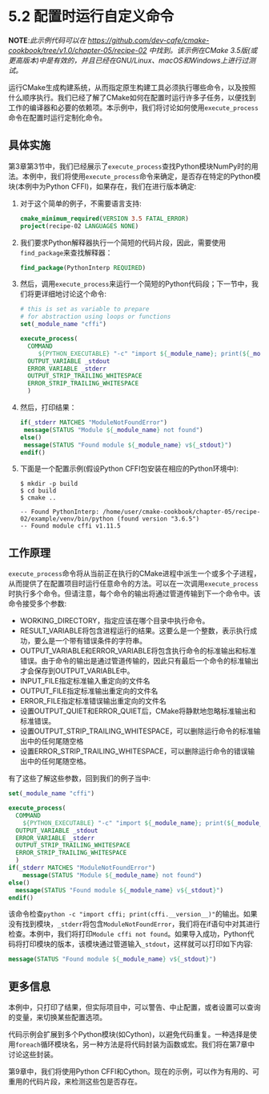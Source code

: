 # 5.2 配置时运行自定义命令

**NOTE**:*此示例代码可以在 https://github.com/dev-cafe/cmake-cookbook/tree/v1.0/chapter-05/recipe-02 中找到。该示例在CMake 3.5版(或更高版本)中是有效的，并且已经在GNU/Linux、macOS和Windows上进行过测试。*

运行CMake生成构建系统，从而指定原生构建工具必须执行哪些命令，以及按照什么顺序执行。我们已经了解了CMake如何在配置时运行许多子任务，以便找到工作的编译器和必要的依赖项。本示例中，我们将讨论如何使用`execute_process`命令在配置时运行定制化命令。

## 具体实施

第3章第3节中，我们已经展示了`execute_process`查找Python模块NumPy时的用法。本例中，我们将使用`execute_process`命令来确定，是否存在特定的Python模块(本例中为Python CFFI)，如果存在，我们在进行版本确定:

1. 对于这个简单的例子，不需要语言支持:

   ```cmake
   cmake_minimum_required(VERSION 3.5 FATAL_ERROR)
   project(recipe-02 LANGUAGES NONE)
   ```

2. 我们要求Python解释器执行一个简短的代码片段，因此，需要使用`find_package`来查找解释器：

   ```cmake
   find_package(PythonInterp REQUIRED)
   ```

3. 然后，调用`execute_process`来运行一个简短的Python代码段；下一节中，我们将更详细地讨论这个命令:

   ```cmake
   # this is set as variable to prepare
   # for abstraction using loops or functions
   set(_module_name "cffi")
   
   execute_process(
     COMMAND
     	${PYTHON_EXECUTABLE} "-c" "import ${_module_name}; print(${_module_name}.__version__)"
     OUTPUT_VARIABLE _stdout
     ERROR_VARIABLE _stderr
     OUTPUT_STRIP_TRAILING_WHITESPACE
     ERROR_STRIP_TRAILING_WHITESPACE
     )
   ```

4. 然后，打印结果：

   ```cmake
   if(_stderr MATCHES "ModuleNotFoundError")
   	message(STATUS "Module ${_module_name} not found")
   else()
   	message(STATUS "Found module ${_module_name} v${_stdout}")
   endif()
   ```

5. 下面是一个配置示例(假设Python CFFI包安装在相应的Python环境中):

   ```shell
   $ mkdir -p build
   $ cd build
   $ cmake ..
   
   -- Found PythonInterp: /home/user/cmake-cookbook/chapter-05/recipe-02/example/venv/bin/python (found version "3.6.5")
   -- Found module cffi v1.11.5
   ```

## 工作原理

`execute_process`命令将从当前正在执行的CMake进程中派生一个或多个子进程，从而提供了在配置项目时运行任意命令的方法。可以在一次调用`execute_process`时执行多个命令。但请注意，每个命令的输出将通过管道传输到下一个命令中。该命令接受多个参数:

* WORKING_DIRECTORY，指定应该在哪个目录中执行命令。
* RESULT_VARIABLE将包含进程运行的结果。这要么是一个整数，表示执行成功，要么是一个带有错误条件的字符串。
* OUTPUT_VARIABLE和ERROR_VARIABLE将包含执行命令的标准输出和标准错误。由于命令的输出是通过管道传输的，因此只有最后一个命令的标准输出才会保存到OUTPUT_VARIABLE中。
* INPUT_FILE指定标准输入重定向的文件名
* OUTPUT_FILE指定标准输出重定向的文件名
* ERROR_FILE指定标准错误输出重定向的文件名
* 设置OUTPUT_QUIET和ERROR_QUIET后，CMake将静默地忽略标准输出和标准错误。
* 设置OUTPUT_STRIP_TRAILING_WHITESPACE，可以删除运行命令的标准输出中的任何尾随空格
* 设置ERROR_STRIP_TRAILING_WHITESPACE，可以删除运行命令的错误输出中的任何尾随空格。

有了这些了解这些参数，回到我们的例子当中:

```cmake
set(_module_name "cffi")

execute_process(
  COMMAND
  	${PYTHON_EXECUTABLE} "-c" "import ${_module_name}; print(${_module_name}.__version__)"
  OUTPUT_VARIABLE _stdout
  ERROR_VARIABLE _stderr
  OUTPUT_STRIP_TRAILING_WHITESPACE
  ERROR_STRIP_TRAILING_WHITESPACE
  )
if(_stderr MATCHES "ModuleNotFoundError")
	message(STATUS "Module ${_module_name} not found")
else()
  message(STATUS "Found module ${_module_name} v${_stdout}")
endif()
```

该命令检查`python -c "import cffi; print(cffi.__version__)"`的输出。如果没有找到模块，`_stderr`将包含`ModuleNotFoundError`，我们将在if语句中对其进行检查。本例中，我们将打印`Module cffi not found`。如果导入成功，Python代码将打印模块的版本，该模块通过管道输入`_stdout`，这样就可以打印如下内容:

```cmake
message(STATUS "Found module ${_module_name} v${_stdout}")
```

## 更多信息

本例中，只打印了结果，但实际项目中，可以警告、中止配置，或者设置可以查询的变量，来切换某些配置选项。

代码示例会扩展到多个Python模块(如Cython)，以避免代码重复。一种选择是使用`foreach`循环模块名，另一种方法是将代码封装为函数或宏。我们将在第7章中讨论这些封装。

第9章中，我们将使用Python CFFI和Cython。现在的示例，可以作为有用的、可重用的代码片段，来检测这些包是否存在。
